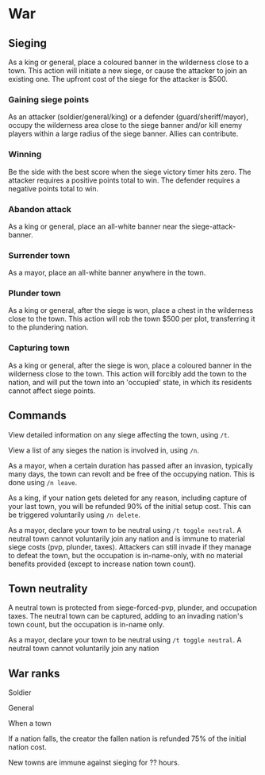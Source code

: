 # War

## Sieging

As a king or general, place a coloured banner in the wilderness close to a town. This action will initiate a new siege, or cause the attacker to join an existing one. The upfront cost of the siege for the attacker is $500.

### Gaining siege points
As an attacker (soldier/general/king) or a defender (guard/sheriff/mayor), occupy the wilderness area close to the siege banner and/or kill enemy players within a large radius of the siege banner. Allies can contribute.

### Winning
Be the side with the best score when the siege victory timer hits zero. The attacker requires a positive points total to win. The defender requires a negative points total to win.

### Abandon attack
As a king or general, place an all-white banner near the siege-attack-banner.

### Surrender town
As a mayor, place an all-white banner anywhere in the town.

### Plunder town
As a king or general, after the siege is won, place a chest in the wilderness close to the town. This action will rob the town $500 per plot, transferring it to the plundering nation.

### Capturing town
As a king or general, after the siege is won, place a coloured banner in the wilderness close to the town. This action will forcibly add the town to the nation, and will put the town into an 'occupied' state, in which its residents cannot affect siege points. 

## Commands

View detailed information on any siege affecting the town, using `/t`.

View a list of any sieges the nation is involved in, using `/n`.

As a mayor, when a certain duration has passed after an invasion, typically many days, the town can revolt and be free of the occupying nation. This is done using `/n leave`.

As a king, if your nation gets deleted for any reason, including capture of your last town, you will be refunded 90% of the initial setup cost. This can be triggered voluntarily using `/n delete`.

As a mayor, declare your town to be neutral using `/t toggle neutral`. A neutral town cannot voluntarily join any nation and is immune to material siege costs (pvp, plunder, taxes). Attackers can still invade if they manage to defeat the town, but the occupation is in-name-only, with no material benefits provided (except to increase nation town count).

## Town neutrality

A neutral town is protected from siege-forced-pvp, plunder, and occupation taxes. The neutral town can be captured, adding to an invading nation's town count, but the occupation is in-name only.

As a mayor, declare your town to be neutral using `/t toggle neutral`. A neutral town cannot voluntarily join any nation

## War ranks

Soldier

General

When a town 


If a nation falls, the creator the fallen nation is refunded 75% of the initial nation cost.

New towns are immune against sieging for ?? hours.

